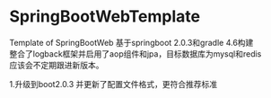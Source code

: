 # SpringBootWebTemplate
Template of SpringBootWeb
基于springboot 2.0.3和gradle 4.6构建<br/>
整合了logback框架并启用了aop组件和jpa，目标数据库为mysql和redis<br/>
应该会不定期跟进新版本。  

1.升级到boot2.0.3 并更新了配置文件格式，更符合推荐标准